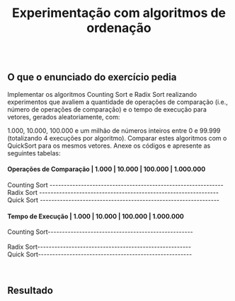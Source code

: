 <h1 align="center">Experimentação com algoritmos de ordenação</h1>
<br><br>

## O que o enunciado do exercício pedia
Implementar os algoritmos Counting Sort e Radix Sort  realizando experimentos que avaliem a quantidade de operações de comparação (i.e., número de operações de comparação) e o tempo de execução para vetores, gerados aleatoriamente, com:

1.000, 10.000, 100.000 e um milhão de números inteiros entre 0 e 99.999 (totalizando 4 execuções por algoritmo).
Comparar estes algoritmos com o QuickSort para os mesmos vetores.
Anexe os códigos e apresente as seguintes tabelas: 

#### Operações de Comparação | 1.000	| 10.000	| 100.000	| 1.000.000
Counting Sort -------------------------------------------------------------<br> 
Radix Sort  ---------------------------------------------------------------				 <br>
Quick Sort  ---------------------------------------------------------------				 <br>



#### Tempo de Execução | 1.000 | 10.000	| 100.000	 | 1.000.000
Counting Sort---------------------------------------------------		<br>		 
Radix Sort------------------------------------------------------				 <br>
Quick Sort------------------------------------------------------  <br>

<br> 

## Resultado 

